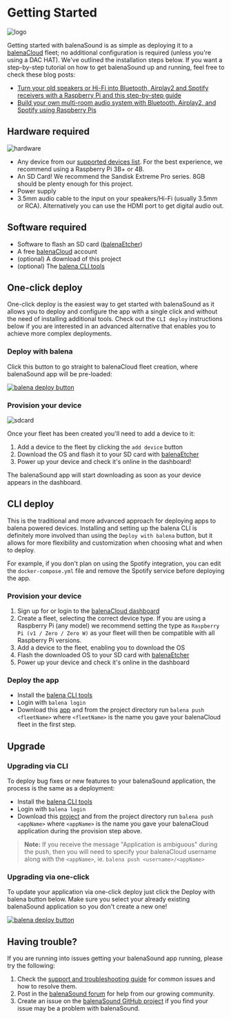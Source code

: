# Getting Started

![logo](https://raw.githubusercontent.com/iotsound/iotsound/master/docs/images/balenaSound-logo.png)

Getting started with balenaSound is as simple as deploying it to a [balenaCloud](https://balena.io/cloud) fleet; no additional configuration is required (unless you're using a DAC HAT).
We've outlined the installation steps below. If you want a step-by-step tutorial on how to get balenaSound up and running, feel free to check these blog posts:

- [Turn your old speakers or Hi-Fi into Bluetooth, Airplay2 and Spotify receivers with a Raspberry Pi and this step-by-step guide](https://www.balena.io/blog/turn-your-old-speakers-or-hi-fi-into-bluetooth-receivers-using-only-a-raspberry-pi/)
- [Build your own multi-room audio system with Bluetooth, Airplay2, and Spotify using Raspberry Pis](https://www.balena.io/blog/diy-raspberry-pi-multi-room-audio-system/)

## Hardware required

![hardware](https://raw.githubusercontent.com/iotsound/iotsound/master/docs/images/hardware.jpeg)

- Any device from our [supported devices list](device-support#recommended). For the best experience, we recommend using a Raspberry Pi 3B+ or 4B.
- An SD Card! We recommend the Sandisk Extreme Pro series. 8GB should be plenty enough for this project.
- Power supply
- 3.5mm audio cable to the input on your speakers/Hi-Fi (usually 3.5mm or RCA). Alternatively you can use the HDMI port to get digital audio out.

## Software required

- Software to flash an SD card ([balenaEtcher](https://balena.io/etcher))
- A free [balenaCloud](https://balena.io/cloud) account
- (optional) A download of this project
- (optional) The [balena CLI tools](https://github.com/balena-io/balena-cli/blob/master/INSTALL.md)

## One-click deploy

One-click deploy is the easiest way to get started with balenaSound as it allows you to deploy and configure the app with a single click and without the need of installing additional tools. Check out the `CLI deploy` instructions below if you are interested in an advanced alternative that enables you to achieve more complex deployments.

### Deploy with balena

Click this button to go straight to balenaCloud fleet creation, where balenaSound app will be pre-loaded:

[![balena deploy button](https://balena.io/deploy.svg)](https://dashboard.balena-cloud.com/deploy?repoUrl=https://github.com/iotsound/iotsound&defaultDeviceType=raspberry-pi)

### Provision your device

![sdcard](https://raw.githubusercontent.com/iotsound/iotsound/master/docs/images/sdcard.gif)

Once your fleet has been created you'll need to add a device to it:

1. Add a device to the fleet by clicking the `add device` button
2. Download the OS and flash it to your SD card with [balenaEtcher](https://balena.io/etcher)
3. Power up your device and check it's online in the dashboard!

The balenaSound app will start downloading as soon as your device appears in the dashboard.

## CLI deploy

This is the traditional and more advanced approach for deploying apps to balena powered devices. Installing and setting up the balena CLI is definitely more involved than using the `Deploy with balena` button, but it allows for more flexibility and customization when choosing what and when to deploy.

For example, if you don't plan on using the Spotify integration, you can edit the `docker-compose.yml` file and remove the Spotify service before deploying the app.

### Provision your device

1. Sign up for or login to the [balenaCloud dashboard](https://dashboard.balena-cloud.com)
2. Create a fleet, selecting the correct device type. If you are using a Raspberry Pi (any model) we recommend setting the type as `Raspberry Pi (v1 / Zero / Zero W)` as your fleet will then be compatible with all Raspberry Pi versions.
3. Add a device to the fleet, enabling you to download the OS
4. Flash the downloaded OS to your SD card with [balenaEtcher](https://balena.io/etcher)
5. Power up your device and check it's online in the dashboard

### Deploy the app

- Install the [balena CLI tools](https://github.com/balena-io/balena-cli/blob/master/INSTALL.md)
- Login with `balena login`
- Download this [app](https://github.com/iotsound/iotsound/) and from the project directory run `balena push <fleetName>` where `<fleetName>` is the name you gave your balenaCloud fleet in the first step.

## Upgrade

### Upgrading via CLI

To deploy bug fixes or new features to your balenaSound application, the process is the same as a deployment:

- Install the [balena CLI tools](https://github.com/balena-io/balena-cli/blob/master/INSTALL.md)
- Login with `balena login`
- Download this [project](https://github.com/iotsound/iotsound/) and from the project directory run `balena push <appName>` where `<appName>` is the name you gave your balenaCloud application during the provision step above.

> **Note:** If you receive the message "Application is ambiguous" during the push, then you will need to specify your balenaCloud username along with the `<appName>`, ie. `balena push <username>/<appName>`

### Upgrading via one-click

To update your application via one-click deploy just click the Deploy with balena button below. Make sure you select your already existing balenaSound application so you don't create a new one!

[![balena deploy button](https://balena.io/deploy.svg)](https://dashboard.balena-cloud.com/deploy?repoUrl=https://github.com/iotsound/iotsound&defaultDeviceType=raspberry-pi)

## Having trouble?

If you are running into issues getting your balenaSound app running, please try the following:

1. Check the [support and troubleshooting guide](support) for common issues and how to resolve them.
2. Post in the [balenaSound forum](https://forums.balena.io/c/balenalabs/balenasound/85) for help from our growing community.
3. Create an issue on the [balenaSound GitHub project](https://github.com/iotsound/iotsound/issues/new/choose) if you find your issue may be a problem with balenaSound.
